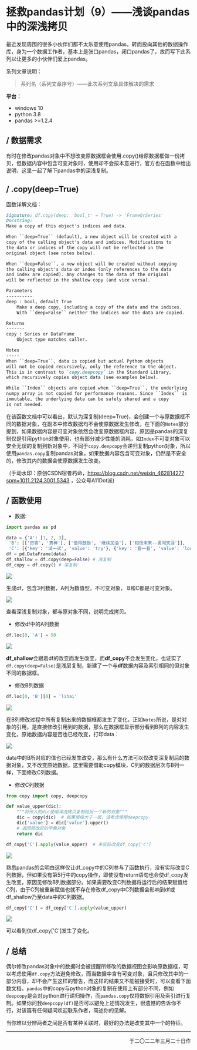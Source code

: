 # 拯救pandas计划（9）——浅谈pandas中的深浅拷贝

最近发现周围的很多小伙伴们都不太乐意使用pandas，转而投向其他的数据操作库，身为一个数据工作者，基本上是张口pandas，闭口pandas了，故而写下此系列以让更多的小伙伴们爱上pandas。

系列文章说明：

> 系列名（系列文章序号）——此次系列文章具体解决的需求

**平台：**

- windows 10
- python 3.8
- pandas >=1.2.4

## / 数据需求

有时在修改pandas对象中不想改变原数据框会使用.copy()给原数据框做一份拷贝，但数据内容中包含可变对象时，使用却不会按本意进行，官方也在函数中给出说明，这里一起了解下pandas中的深浅复制。

## / .copy(deep=True)

函数详解文档：

```markdown
Signature: df.copy(deep: 'bool_t' = True) -> 'FrameOrSeries'
Docstring:
Make a copy of this object's indices and data.

When ``deep=True`` (default), a new object will be created with a
copy of the calling object's data and indices. Modifications to
the data or indices of the copy will not be reflected in the
original object (see notes below).

When ``deep=False``, a new object will be created without copying
the calling object's data or index (only references to the data
and index are copied). Any changes to the data of the original
will be reflected in the shallow copy (and vice versa).

Parameters
----------
deep : bool, default True
    Make a deep copy, including a copy of the data and the indices.
    With ``deep=False`` neither the indices nor the data are copied.

Returns
-------
copy : Series or DataFrame
    Object type matches caller.

Notes
-----
When ``deep=True``, data is copied but actual Python objects
will not be copied recursively, only the reference to the object.
This is in contrast to `copy.deepcopy` in the Standard Library,
which recursively copies object data (see examples below).

While ``Index`` objects are copied when ``deep=True``, the underlying
numpy array is not copied for performance reasons. Since ``Index`` is
immutable, the underlying data can be safely shared and a copy
is not needed.
```

在该函数文档中可以看出，默认为深复制(deep=True)，会创建一个与原数据框不同的数据对象，在副本中修改数据均不会使原数据发生修改，在下面的`Notes`部分提到，如果数据内容是可变对象依然会改变原数据框内容，原因是pandas的深复制仅是引用python对象使用，也有部分减少性能的消耗，如`Index`不可变对象可以安全无误的复制到新对象中，不同于`copy.deepcopy`会递归复制python对象，所以使用`pandas.copy`复制pandas对象，如果数据内容包含可变对象，仍然是不安全的，修改其内的数据会使原数据发生改变。

（手动水印：原创CSDN宿者朽命，https://blog.csdn.net/weixin_46281427?spm=1011.2124.3001.5343 ，公众号A11Dot派)

## / 函数使用

- 数据:

```python
import pandas as pd

data = {'A': [1, 2, 3],
 'B': [['厉害', '真棒'], ['值得鼓励', '继续加油'], ['相信未来--勇闯天涯']],
 'C': [{'key': '试一试', 'value': 'try'}, {'key': '看一看', 'value': 'look'}, {'key': '拍一拍', 'value': 'tickle'}]}
df = pd.DataFrame(data)
df_shallow = df.copy(deep=False) # 浅复制
df_copy = df.copy() # 深复制
```

![](https://gitee.com/kangliz/pic-drawing-bed/raw/master/picture/wuxiu/pandas_9_2.png)

生成df，包含3列数据，A列为数值型，不可变对象， B和C都是可变对象。

![](https://gitee.com/kangliz/pic-drawing-bed/raw/master/picture/wuxiu/pandas_9_1.png)

查看深浅复制对象，都与原对象不同，说明完成拷贝。

- 修改df中的A列数据

```python
df.loc[0, 'A'] = 50
```

![](https://gitee.com/kangliz/pic-drawing-bed/raw/master/picture/wuxiu/pandas_9_3.png)

**df_shallow**会跟着df的改变而发生改变，而**df_copy**不会发生变化，也证实了`df.copy(deep=False)`是浅层复制，新建了一个与**df**数据内容及索引相同的但对象不同的数据框。

- 修改B列数据

```python
df.loc[0, 'B'][0] = 'lihai'
```

![](https://gitee.com/kangliz/pic-drawing-bed/raw/master/picture/wuxiu/pandas_9_4.png)

在B列修改过程中所有复制出来的数据框都发生了变化，正如`Notes`所说，是对对象的引用，是直接修改引用到的数据，那么在数据框显示部分看到B列的内容发生变化，原始数据内容是否也已经改变，打印data：

![](https://gitee.com/kangliz/pic-drawing-bed/raw/master/picture/wuxiu/pandas_9_5.png)

data中的B所对应的值也已经发生改变，那么有什么方法可以仅改变深复制后的数据对象，又不改变原始数据，这里需要借助copy模块，C列的数据层次与B列一样，下面修改C列数据。

- 修改C列数据

```python
from copy import copy, deepcopy

def value_upper(dic):
    """将传入的dic使用深浅拷贝复制给另一个新的对象"""
    dic = copy(dic)  # 如果层级大于一层，请考虑使用deepcopy
    dic['value'] = dic['value'].upper()
    # 返回修改后的字典对象
    return dic

df_copy['C'].apply(value_upper)  # 未实际改变df_copy['C']
```

![](https://gitee.com/kangliz/pic-drawing-bed/raw/master/picture/wuxiu/pandas_9_6.png)

熟悉pandas的会明白这样仅让df_copy中的C列参与了函数执行，没有实际改变C列数据，但如果没有第5行中的copy操作，即使没有return语句也会使df_copy发生改变，原因见修改B列数据部分。如果需要改变C列数据将运行后的结果赋值给C列，由于C列被重新赋值也就不存在修改df_copy中C列数据会影响到df或df_shallow乃至data中的C列数据。

```python
df_copy['C'] = df_copy['C'].apply(value_upper) 
```

![](https://gitee.com/kangliz/pic-drawing-bed/raw/master/picture/wuxiu/pandas_9_7.png)

可以看到仅df_copy['C']发生了变化。

## / 总结

偶尔修改pandas对象中的数据时会被提醒所修改的数据视图会影响原数据框，可以考虑使用`df.copy`方法避免修改，而当数据中含有可变对象，且只修改其中的一部分内容，却不会产生这样的警告，而这样的结果又不能被接受时，可以查看下函数文档，`pandas`中的copy与python对象的复制在使用上有部分不同，例如`deepcopy`是会对python进行递归操作，而`pandas.copy`仅将数据引用及索引进行复制。如果你问我`deepcopy(df)`是否可以避免上述情况发生，很遗憾的告诉你不行，对该篇有任何疑问欢迎联系作者，简述你的见解。

当你难以分辨两者之间是否有某种关联时，最好的办法是改变其中一个的特征。

---

<p align="right">于二〇二二年三月二十日作</p>

